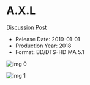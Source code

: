 # A.X.L

[Discussion Post](https://www.avsforum.com/threads/bass-eq-for-filtered-movies.2995212/post-57351146)

* Release Date: 2019-01-01
* Production Year: 2018
* Format: BD/DTS-HD MA 5.1

![img 0](https://i.imgur.com/Htjiids.jpg)

![img 1](https://i.imgur.com/McNOrgt.jpg)

